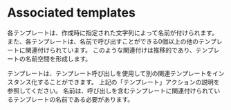 # Associated templates

各テンプレートは、作成時に指定された文字列によって名前が付けられます。
また、各テンプレートは、名前で呼び出すことができる0個以上の他のテンプレートに関連付けられています。
このような関連付けは推移的であり、テンプレートの名前空間を形成します。

テンプレートは、テンプレート呼び出しを使用して別の関連テンプレートをインスタンス化することができます。
上記の「テンプレート」アクションの説明を参照してください。
名前は、呼び出しを含むテンプレートに関連付けられているテンプレートの名前である必要があります。
